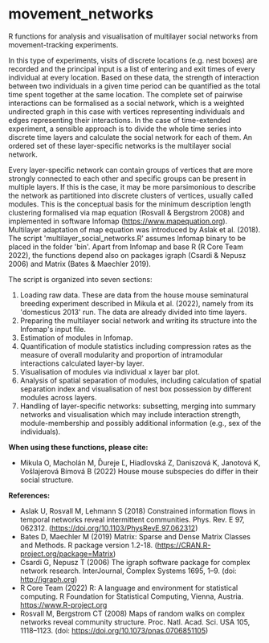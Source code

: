 # movement_networks
R functions for analysis and visualisation of multilayer social networks from movement-tracking experiments.

In this type of experiments, visits of discrete locations (e.g. nest boxes) are recorded and the principal input is a list of entering and exit times of every individual at every location. Based on these data, the strength of interaction between two individuals in a given time period can be quantified as the total time spent together at the same location. The complete set of pairwise interactions can be formalised as a social network, which is a weighted undirected graph in this case with vertices representing individuals and edges representing their interactions. In the case of time-extended experiment, a sensible approach is to divide the whole time series into discrete time layers and calculate the social network for each of them. An ordered set of these layer-specific networks is the multilayer social network.

Every layer-specific network can contain groups of vertices that are more strongly connected to each other and specific groups can be present in multiple layers. If this is the case, it may be more parsimonious to describe the network as partitioned into discrete clusters of vertices, usually called modules. This is the conceptual basis for the minimum description length clustering formalised via map equation (Rosvall & Bergstrom 2008) and implemented in software Infomap (https://www.mapequation.org). Multilayer adaptation of map equation was introduced by Aslak et al. (2018). The script 'multilayer_social_networks.R' assumes Infomap binary to be placed in the folder 'bin'. Apart from Infomap and base R (R Core Team 2022), the functions depend also on packages igraph (Csardi & Nepusz 2006) and Matrix (Bates & Maechler 2019).

The script is organized into seven sections:
1. Loading raw data. These are data from the house mouse seminatural breeding experiment described in Mikula et al. (2022), namely from its 'domesticus 2013' run. The data are already divided into time layers.
2. Preparing the multilayer social network and writing its structure into the Infomap's input file.
3. Estimation of modules in Infomap.
4. Quantification of module statistics including compression rates as the measure of overall modularity and proportion of intramodular interactions calculated layer-by layer.
5. Visualisation of modules via individual x layer bar plot.
6. Analysis of spatial separation of modules, including calculation of spatial separation index and visualisation of nest box possession by different modules across layers.
7. Handling of layer-specific networks: subsetting, merging into summary networks and visualisation which may include interaction strength, module-membership and possibly additional information (e.g., sex of the individuals).

**When using these functions, please cite:**
- Mikula O, Macholán M, Ďureje Ľ, Hiadlovská Z, Daniszová K, Janotová K, 
Vošlajerová Bímová B (2022) House mouse subspecies do differ in their social structure.

**References:**
- Aslak U, Rosvall M, Lehmann S (2018) Constrained information flows in temporal networks reveal intermittent communities. Phys. Rev. E 97, 062312. (https://doi.org/10.1103/PhysRevE.97.062312)
- Bates D, Maechler M (2019) Matrix: Sparse and Dense Matrix Classes and Methods. R package version 1.2-18. (https://CRAN.R-project.org/package=Matrix)
- Csardi G, Nepusz T (2006) The igraph software package for complex network research. InterJournal, Complex Systems 1695, 1–9. (doi: http://igraph.org)
- R Core Team (2022) R: A language and environment for statistical computing. R Foundation for Statistical Computing, Vienna, Austria. https://www.R-project.org
- Rosvall M, Bergstrom CT (2008) Maps of random walks on complex networks reveal community structure. Proc. Natl. Acad. Sci. USA 105, 1118–1123. (doi: https://doi.org/10.1073/pnas.0706851105)

